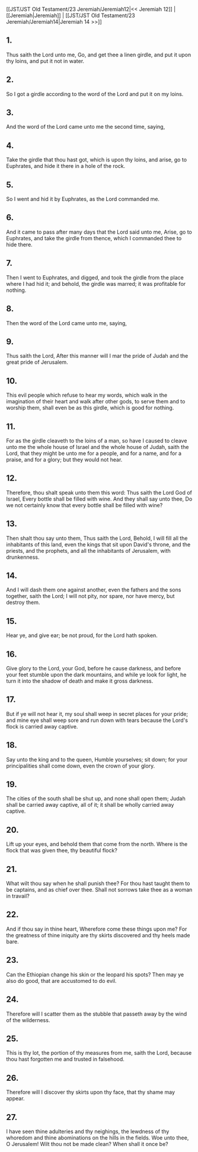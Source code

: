 [[JST/JST Old Testament/23 Jeremiah/Jeremiah12|<< Jeremiah 12]] | [[Jeremiah|Jeremiah]] | [[JST/JST Old Testament/23 Jeremiah/Jeremiah14|Jeremiah 14 >>]]
## 1.
Thus saith the Lord unto me, Go, and get thee a linen girdle, and put it upon thy loins, and put it not in water.
## 2.
So I got a girdle according to the word of the Lord and put it on my loins.
## 3.
And the word of the Lord came unto me the second time, saying,
## 4.
Take the girdle that thou hast got, which is upon thy loins, and arise, go to Euphrates, and hide it there in a hole of the rock.
## 5.
So I went and hid it by Euphrates, as the Lord commanded me.
## 6.
And it came to pass after many days that the Lord said unto me, Arise, go to Euphrates, and take the girdle from thence, which I commanded thee to hide there.
## 7.
Then I went to Euphrates, and digged, and took the girdle from the place where I had hid it; and behold, the girdle was marred; it was profitable for nothing.
## 8.
Then the word of the Lord came unto me, saying,
## 9.
Thus saith the Lord, After this manner will I mar the pride of Judah and the great pride of Jerusalem.
## 10.
This evil people which refuse to hear my words, which walk in the imagination of their heart and walk after other gods, to serve them and to worship them, shall even be as this girdle, which is good for nothing.
## 11.
For as the girdle cleaveth to the loins of a man, so have I caused to cleave unto me the whole house of Israel and the whole house of Judah, saith the Lord, that they might be unto me for a people, and for a name, and for a praise, and for a glory; but they would not hear.
## 12.
Therefore, thou shalt speak unto them this word: Thus saith the Lord God of Israel, Every bottle shall be filled with wine. And they shall say unto thee, Do we not certainly know that every bottle shall be filled with wine?
## 13.
Then shalt thou say unto them, Thus saith the Lord, Behold, I will fill all the inhabitants of this land, even the kings that sit upon David\'s throne, and the priests, and the prophets, and all the inhabitants of Jerusalem, with drunkenness.
## 14.
And I will dash them one against another, even the fathers and the sons together, saith the Lord; I will not pity, nor spare, nor have mercy, but destroy them.
## 15.
Hear ye, and give ear; be not proud, for the Lord hath spoken.
## 16.
Give glory to the Lord, your God, before he cause darkness, and before your feet stumble upon the dark mountains, and while ye look for light, he turn it into the shadow of death and make it gross darkness.
## 17.
But if ye will not hear it, my soul shall weep in secret places for your pride; and mine eye shall weep sore and run down with tears because the Lord\'s flock is carried away captive.
## 18.
Say unto the king and to the queen, Humble yourselves; sit down; for your principalities shall come down, even the crown of your glory.
## 19.
The cities of the south shall be shut up, and none shall open them; Judah shall be carried away captive, all of it; it shall be wholly carried away captive.
## 20.
Lift up your eyes, and behold them that come from the north. Where is the flock that was given thee, thy beautiful flock?
## 21.
What wilt thou say when he shall punish thee? For thou hast taught them to be captains, and as chief over thee. Shall not sorrows take thee as a woman in travail?
## 22.
And if thou say in thine heart, Wherefore come these things upon me? For the greatness of thine iniquity are thy skirts discovered and thy heels made bare.
## 23.
Can the Ethiopian change his skin or the leopard his spots? Then may ye also do good, that are accustomed to do evil.
## 24.
Therefore will I scatter them as the stubble that passeth away by the wind of the wilderness.
## 25.
This is thy lot, the portion of thy measures from me, saith the Lord, because thou hast forgotten me and trusted in falsehood.
## 26.
Therefore will I discover thy skirts upon thy face, that thy shame may appear.
## 27.
I have seen thine adulteries and thy neighings, the lewdness of thy whoredom and thine abominations on the hills in the fields. Woe unto thee, O Jerusalem! Wilt thou not be made clean? When shall it once be?

